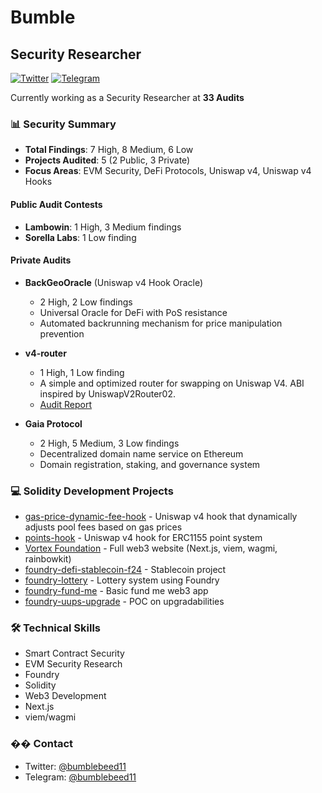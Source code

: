 # Bumble 
## Security Researcher

[![Twitter](https://img.shields.io/badge/Twitter-@bumblebeed11-blue)](https://x.com/bumblebeed11)
[![Telegram](https://img.shields.io/badge/Telegram-@bumblebeed11-blue)](https://t.me/bumblebeed11)

Currently working as a Security Researcher at **33 Audits**

### 📊 Security Summary
- **Total Findings**: 7 High, 8 Medium, 6 Low
- **Projects Audited**: 5 (2 Public, 3 Private)
- **Focus Areas**: EVM Security, DeFi Protocols, Uniswap v4, Uniswap v4 Hooks

#### Public Audit Contests
- **Lambowin**: 1 High, 3 Medium findings
- **Sorella Labs**: 1 Low finding

#### Private Audits
- **BackGeoOracle** (Uniswap v4 Hook Oracle)
  - 2 High, 2 Low findings
  - Universal Oracle for DeFi with PoS resistance
  - Automated backrunning mechanism for price manipulation prevention

- **v4-router**
  - 1 High, 1 Low finding
  - A simple and optimized router for swapping on Uniswap V4. ABI inspired by UniswapV2Router02.
  - [Audit Report](https://github.com/z0r0z/v4-router/blob/main/audits/33audits-v4-router-audit-report.pdf)

- **Gaia Protocol**
  - 2 High, 5 Medium, 3 Low findings
  - Decentralized domain name service on Ethereum
  - Domain registration, staking, and governance system

### 💻 Solidity Development Projects

- [gas-price-dynamic-fee-hook](https://github.com/viniciuscoassis/gas-price-dynamic-fee-hook) - Uniswap v4 hook that dynamically adjusts pool fees based on gas prices
- [points-hook](https://github.com/viniciuscoassis/points-hook) - Uniswap v4 hook for ERC1155 point system
- [Vortex Foundation](https://www.vortexfdn.xyz/) - Full web3 website (Next.js, viem, wagmi, rainbowkit)
- [foundry-defi-stablecoin-f24](https://github.com/viniciuscoassis/foundry-defi-stablecoin-f24) - Stablecoin project
- [foundry-lottery](https://github.com/viniciuscoassis/foundry-lottery) - Lottery system using Foundry
- [foundry-fund-me](https://github.com/viniciuscoassis/foundry-fund-me) - Basic fund me web3 app
- [foundry-uups-upgrade](https://github.com/viniciuscoassis/foundry-uups-upgrade) - POC on upgradabilities

### 🛠️ Technical Skills
- Smart Contract Security
- EVM Security Research
- Foundry
- Solidity
- Web3 Development
- Next.js
- viem/wagmi

### �� Contact
- Twitter: [@bumblebeed11](https://x.com/bumblebeed11)
- Telegram: [@bumblebeed11](https://t.me/bumblebeed11)
